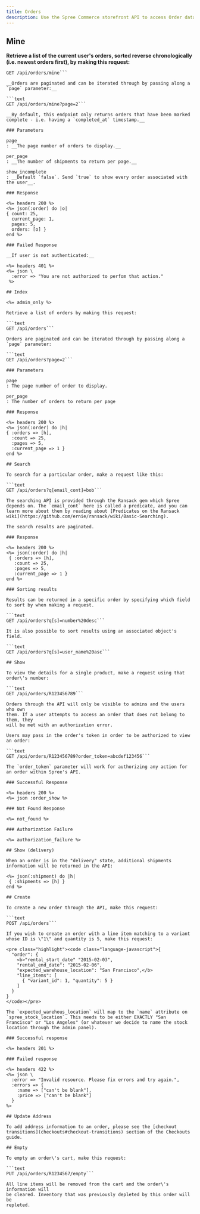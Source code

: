 ```yaml
---
title: Orders
description: Use the Spree Commerce storefront API to access Order data.
---
```


## Mine

__Retrieve a list of the current user's orders, sorted reverse chronologically (i.e. newest orders first), by making this request:__

```text
GET /api/orders/mine```

__Orders are paginated and can be iterated through by passing along a `page` parameter:__

```text
GET /api/orders/mine?page=2```

__By default, this endpoint only returns orders that have been marked complete - i.e. having a `completed_at` timestamp.__

### Parameters

page
: __The page number of orders to display.__

per_page
: __The number of shipments to return per page.__

show_incomplete
: __Default `false`. Send `true` to show every order associated with the user__.

### Response

<%= headers 200 %>
<%= json(:order) do |o|
{ count: 25,
  current_page: 1,
  pages: 5,
  orders: [o] }
end %>

### Failed Response

__If user is not authenticated:__

<%= headers 401 %>
<%= json \
  :error => "You are not authorized to perfom that action."
 %>

## Index

<%= admin_only %>

Retrieve a list of orders by making this request:

```text
GET /api/orders```

Orders are paginated and can be iterated through by passing along a `page` parameter:

```text
GET /api/orders?page=2```

### Parameters

page
: The page number of order to display.

per_page
: The number of orders to return per page

### Response

<%= headers 200 %>
<%= json(:order) do |h|
{ :orders => [h],
  :count => 25,
  :pages => 5,
  :current_page => 1 }
end %>

## Search

To search for a particular order, make a request like this:

```text
GET /api/orders?q[email_cont]=bob```

The searching API is provided through the Ransack gem which Spree depends on. The `email_cont` here is called a predicate, and you can learn more about them by reading about [Predicates on the Ransack wiki](https://github.com/ernie/ransack/wiki/Basic-Searching).

The search results are paginated.

### Response

<%= headers 200 %>
<%= json(:order) do |h|
 { :orders => [h],
   :count => 25,
   :pages => 5,
   :current_page => 1 }
end %>

### Sorting results

Results can be returned in a specific order by specifying which field to sort by when making a request.

```text
GET /api/orders?q[s]=number%20desc```

It is also possible to sort results using an associated object's field.

```text
GET /api/orders?q[s]=user_name%20asc```

## Show

To view the details for a single product, make a request using that order\'s number:

```text
GET /api/orders/R123456789```

Orders through the API will only be visible to admins and the users who own
them. If a user attempts to access an order that does not belong to them, they
will be met with an authorization error.

Users may pass in the order's token in order to be authorized to view an order:

```text
GET /api/orders/R123456789?order_token=abcdef123456```

The `order_token` parameter will work for authorizing any action for an order within Spree's API.

### Successful Response

<%= headers 200 %>
<%= json :order_show %>

### Not Found Response

<%= not_found %>

### Authorization Failure

<%= authorization_failure %>

## Show (delivery)

When an order is in the "delivery" state, additional shipments information will be returned in the API:

<%= json(:shipment) do |h|
 { :shipments => [h] }
end %>

## Create

To create a new order through the API, make this request:

```text
POST /api/orders```

If you wish to create an order with a line item matching to a variant whose ID is \"1\" and quantity is 5, make this request:

<pre class="highlight"><code class="language-javascript">{
  "order": {
    <b>"rental_start_date" "2015-02-03",
    "rental_end_date": "2015-02-06",
    "expected_warehouse_location": "San Francisco",</b>
    "line_items": [
      { "variant_id": 1, "quantity": 5 }
    ]
  }
}
</code></pre>

The `expected_warehous_location` will map to the `name` attribute on `spree_stock_location`. This needs to be either EXACTLY "San Francisco" or "Los Angeles" (or whatever we decide to name the stock location through the admin panel).

### Successful response

<%= headers 201 %>

### Failed response

<%= headers 422 %>
<%= json \
  :error => "Invalid resource. Please fix errors and try again.",
  :errors => {
    :name => ["can't be blank"],
    :price => ["can't be blank"]
  }
%>

## Update Address

To add address information to an order, please see the [checkout transitions](checkouts#checkout-transitions) section of the Checkouts guide.

## Empty

To empty an order\'s cart, make this request:

```text
PUT /api/orders/R1234567/empty```

All line items will be removed from the cart and the order\'s information will
be cleared. Inventory that was previously depleted by this order will be
repleted.
